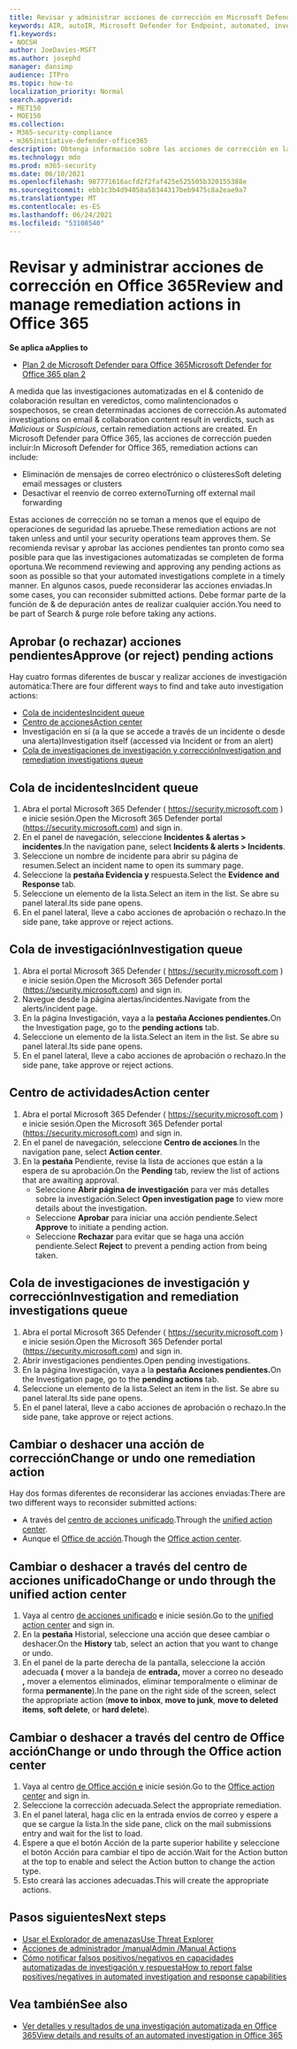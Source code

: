 ```yaml
---
title: Revisar y administrar acciones de corrección en Microsoft Defender para Office 365
keywords: AIR, autoIR, Microsoft Defender for Endpoint, automated, investigation, response, remediation, threats, advanced, threat, protection
f1.keywords:
- NOCSH
author: JoeDavies-MSFT
ms.author: josephd
manager: dansimp
audience: ITPro
ms.topic: how-to
localization_priority: Normal
search.appverid:
- MET150
- MOE150
ms.collection:
- M365-security-compliance
- m365initiative-defender-office365
description: Obtenga información sobre las acciones de corrección en las capacidades automatizadas de investigación y respuesta en Microsoft Defender para Office 365 Plan 2.
ms.technology: mdo
ms.prod: m365-security
ms.date: 06/10/2021
ms.openlocfilehash: 987771616acfd2f2faf425e525505b320155388e
ms.sourcegitcommit: ebb1c3b4d94058a58344317beb9475c8a2eae9a7
ms.translationtype: MT
ms.contentlocale: es-ES
ms.lasthandoff: 06/24/2021
ms.locfileid: "53108540"
---
```

# <a name="review-and-manage-remediation-actions-in-office-365"></a><span data-ttu-id="fc858-104">Revisar y administrar acciones de corrección en Office 365</span><span class="sxs-lookup"><span data-stu-id="fc858-104">Review and manage remediation actions in Office 365</span></span>

<span data-ttu-id="fc858-105">**Se aplica a**</span><span class="sxs-lookup"><span data-stu-id="fc858-105">**Applies to**</span></span>
- [<span data-ttu-id="fc858-106">Plan 2 de Microsoft Defender para Office 365</span><span class="sxs-lookup"><span data-stu-id="fc858-106">Microsoft Defender for Office 365 plan 2</span></span>](defender-for-office-365.md)

<span data-ttu-id="fc858-107">A medida que las investigaciones automatizadas en el &  contenido de colaboración resultan en veredictos, como malintencionados o sospechosos, se crean determinadas acciones de corrección.</span><span class="sxs-lookup"><span data-stu-id="fc858-107">As automated investigations on email & collaboration content result in verdicts, such as *Malicious* or *Suspicious*, certain remediation actions are created.</span></span> <span data-ttu-id="fc858-108">En Microsoft Defender para Office 365, las acciones de corrección pueden incluir:</span><span class="sxs-lookup"><span data-stu-id="fc858-108">In Microsoft Defender for Office 365, remediation actions can include:</span></span>

- <span data-ttu-id="fc858-109">Eliminación de mensajes de correo electrónico o clústeres</span><span class="sxs-lookup"><span data-stu-id="fc858-109">Soft deleting email messages or clusters</span></span>
- <span data-ttu-id="fc858-110">Desactivar el reenvío de correo externo</span><span class="sxs-lookup"><span data-stu-id="fc858-110">Turning off external mail forwarding</span></span>

<span data-ttu-id="fc858-111">Estas acciones de corrección no se toman a menos que el equipo de operaciones de seguridad las apruebe.</span><span class="sxs-lookup"><span data-stu-id="fc858-111">These remediation actions are not taken unless and until your security operations team approves them.</span></span> <span data-ttu-id="fc858-112">Se recomienda revisar y aprobar las acciones pendientes tan pronto como sea posible para que las investigaciones automatizadas se completen de forma oportuna.</span><span class="sxs-lookup"><span data-stu-id="fc858-112">We recommend reviewing and approving any pending actions as soon as possible so that your automated investigations complete in a timely manner.</span></span> <span data-ttu-id="fc858-113">En algunos casos, puede reconsiderar las acciones enviadas.</span><span class="sxs-lookup"><span data-stu-id="fc858-113">In some cases, you can reconsider submitted actions.</span></span>  <span data-ttu-id="fc858-114">Debe formar parte de la función de & de depuración antes de realizar cualquier acción.</span><span class="sxs-lookup"><span data-stu-id="fc858-114">You need to be part of Search & purge role before taking any actions.</span></span>

## <a name="approve-or-reject-pending-actions"></a><span data-ttu-id="fc858-115">Aprobar (o rechazar) acciones pendientes</span><span class="sxs-lookup"><span data-stu-id="fc858-115">Approve (or reject) pending actions</span></span>
<span data-ttu-id="fc858-116">Hay cuatro formas diferentes de buscar y realizar acciones de investigación automática:</span><span class="sxs-lookup"><span data-stu-id="fc858-116">There are four different ways to find and take auto investigation actions:</span></span>

- [<span data-ttu-id="fc858-117">Cola de incidentes</span><span class="sxs-lookup"><span data-stu-id="fc858-117">Incident queue</span></span>](https://security.microsoft.com/incidents)
- [<span data-ttu-id="fc858-118">Centro de acciones</span><span class="sxs-lookup"><span data-stu-id="fc858-118">Action center</span></span>](https://security.microsoft.com/action-center/pending)
- <span data-ttu-id="fc858-119">Investigación en sí (a la que se accede a través de un incidente o desde una alerta)</span><span class="sxs-lookup"><span data-stu-id="fc858-119">Investigation itself (accessed via Incident or from an alert)</span></span>
- [<span data-ttu-id="fc858-120">Cola de investigaciones de investigación y corrección</span><span class="sxs-lookup"><span data-stu-id="fc858-120">Investigation and remediation investigations queue</span></span>](https://security.microsoft.com/airinvestigation)

## <a name="incident-queue"></a><span data-ttu-id="fc858-121">Cola de incidentes</span><span class="sxs-lookup"><span data-stu-id="fc858-121">Incident queue</span></span>

1. <span data-ttu-id="fc858-122">Abra el portal Microsoft 365 Defender ( <https://security.microsoft.com> ) e inicie sesión.</span><span class="sxs-lookup"><span data-stu-id="fc858-122">Open the Microsoft 365 Defender portal (<https://security.microsoft.com>) and sign in.</span></span>
2. <span data-ttu-id="fc858-123">En el panel de navegación, seleccione **Incidentes & alertas > incidentes**.</span><span class="sxs-lookup"><span data-stu-id="fc858-123">In the navigation pane, select **Incidents & alerts > Incidents**.</span></span>
3. <span data-ttu-id="fc858-124">Seleccione un nombre de incidente para abrir su página de resumen.</span><span class="sxs-lookup"><span data-stu-id="fc858-124">Select an incident name to open its summary page.</span></span>
4. <span data-ttu-id="fc858-125">Seleccione la **pestaña Evidencia y** respuesta.</span><span class="sxs-lookup"><span data-stu-id="fc858-125">Select the **Evidence and Response** tab.</span></span>
5. <span data-ttu-id="fc858-126">Seleccione un elemento de la lista.</span><span class="sxs-lookup"><span data-stu-id="fc858-126">Select an item in the list.</span></span> <span data-ttu-id="fc858-127">Se abre su panel lateral.</span><span class="sxs-lookup"><span data-stu-id="fc858-127">Its side pane opens.</span></span>
6. <span data-ttu-id="fc858-128">En el panel lateral, lleve a cabo acciones de aprobación o rechazo.</span><span class="sxs-lookup"><span data-stu-id="fc858-128">In the side pane, take approve or reject actions.</span></span>

## <a name="investigation-queue"></a><span data-ttu-id="fc858-129">Cola de investigación</span><span class="sxs-lookup"><span data-stu-id="fc858-129">Investigation queue</span></span>

1. <span data-ttu-id="fc858-130">Abra el portal Microsoft 365 Defender ( <https://security.microsoft.com> ) e inicie sesión.</span><span class="sxs-lookup"><span data-stu-id="fc858-130">Open the Microsoft 365 Defender portal (<https://security.microsoft.com>) and sign in.</span></span>
2. <span data-ttu-id="fc858-131">Navegue desde la página alertas/incidentes.</span><span class="sxs-lookup"><span data-stu-id="fc858-131">Navigate from the alerts/incident page.</span></span>
3. <span data-ttu-id="fc858-132">En la página Investigación, vaya a la **pestaña Acciones pendientes.**</span><span class="sxs-lookup"><span data-stu-id="fc858-132">On the Investigation page, go to the **pending actions** tab.</span></span>
4. <span data-ttu-id="fc858-133">Seleccione un elemento de la lista.</span><span class="sxs-lookup"><span data-stu-id="fc858-133">Select an item in the list.</span></span> <span data-ttu-id="fc858-134">Se abre su panel lateral.</span><span class="sxs-lookup"><span data-stu-id="fc858-134">Its side pane opens.</span></span>
5. <span data-ttu-id="fc858-135">En el panel lateral, lleve a cabo acciones de aprobación o rechazo.</span><span class="sxs-lookup"><span data-stu-id="fc858-135">In the side pane, take approve or reject actions.</span></span>

## <a name="action-center"></a><span data-ttu-id="fc858-136">Centro de actividades</span><span class="sxs-lookup"><span data-stu-id="fc858-136">Action center</span></span>

1. <span data-ttu-id="fc858-137">Abra el portal Microsoft 365 Defender ( <https://security.microsoft.com> ) e inicie sesión.</span><span class="sxs-lookup"><span data-stu-id="fc858-137">Open the Microsoft 365 Defender portal (<https://security.microsoft.com>) and sign in.</span></span>
2. <span data-ttu-id="fc858-138">En el panel de navegación, seleccione **Centro de acciones**.</span><span class="sxs-lookup"><span data-stu-id="fc858-138">In the navigation pane, select **Action center**.</span></span>
3. <span data-ttu-id="fc858-139">En la **pestaña** Pendiente, revise la lista de acciones que están a la espera de su aprobación.</span><span class="sxs-lookup"><span data-stu-id="fc858-139">On the **Pending** tab, review the list of actions that are awaiting approval.</span></span>
   - <span data-ttu-id="fc858-140">Seleccione **Abrir página de investigación** para ver más detalles sobre la investigación.</span><span class="sxs-lookup"><span data-stu-id="fc858-140">Select **Open investigation page** to view more details about the investigation.</span></span>
   - <span data-ttu-id="fc858-141">Seleccione **Aprobar** para iniciar una acción pendiente.</span><span class="sxs-lookup"><span data-stu-id="fc858-141">Select **Approve** to initiate a pending action.</span></span>
   - <span data-ttu-id="fc858-142">Seleccione **Rechazar** para evitar que se haga una acción pendiente.</span><span class="sxs-lookup"><span data-stu-id="fc858-142">Select **Reject** to prevent a pending action from being taken.</span></span>

## <a name="investigation-and-remediation-investigations-queue"></a><span data-ttu-id="fc858-143">Cola de investigaciones de investigación y corrección</span><span class="sxs-lookup"><span data-stu-id="fc858-143">Investigation and remediation investigations queue</span></span>

1. <span data-ttu-id="fc858-144">Abra el portal Microsoft 365 Defender ( <https://security.microsoft.com> ) e inicie sesión.</span><span class="sxs-lookup"><span data-stu-id="fc858-144">Open the Microsoft 365 Defender portal (<https://security.microsoft.com>) and sign in.</span></span>
2. <span data-ttu-id="fc858-145">Abrir investigaciones pendientes.</span><span class="sxs-lookup"><span data-stu-id="fc858-145">Open pending investigations.</span></span>
3. <span data-ttu-id="fc858-146">En la página Investigación, vaya a la **pestaña Acciones pendientes.**</span><span class="sxs-lookup"><span data-stu-id="fc858-146">On the Investigation page, go to the **pending actions** tab.</span></span>
4. <span data-ttu-id="fc858-147">Seleccione un elemento de la lista.</span><span class="sxs-lookup"><span data-stu-id="fc858-147">Select an item in the list.</span></span> <span data-ttu-id="fc858-148">Se abre su panel lateral.</span><span class="sxs-lookup"><span data-stu-id="fc858-148">Its side pane opens.</span></span>
5. <span data-ttu-id="fc858-149">En el panel lateral, lleve a cabo acciones de aprobación o rechazo.</span><span class="sxs-lookup"><span data-stu-id="fc858-149">In the side pane, take approve or reject actions.</span></span>

## <a name="change-or-undo-one-remediation-action"></a><span data-ttu-id="fc858-150">Cambiar o deshacer una acción de corrección</span><span class="sxs-lookup"><span data-stu-id="fc858-150">Change or undo one remediation action</span></span>

<span data-ttu-id="fc858-151">Hay dos formas diferentes de reconsiderar las acciones enviadas:</span><span class="sxs-lookup"><span data-stu-id="fc858-151">There are two different ways to reconsider submitted actions:</span></span>

- <span data-ttu-id="fc858-152">A través del [centro de acciones unificado](https://security.microsoft.com/action-center).</span><span class="sxs-lookup"><span data-stu-id="fc858-152">Through the [unified action center](https://security.microsoft.com/action-center).</span></span>
- <span data-ttu-id="fc858-153">Aunque el [Office de acción](https://security.microsoft.com/threatincidents).</span><span class="sxs-lookup"><span data-stu-id="fc858-153">Though the [Office action center](https://security.microsoft.com/threatincidents).</span></span>

## <a name="change-or-undo-through-the-unified-action-center"></a><span data-ttu-id="fc858-154">Cambiar o deshacer a través del centro de acciones unificado</span><span class="sxs-lookup"><span data-stu-id="fc858-154">Change or undo through the unified action center</span></span>

1. <span data-ttu-id="fc858-155">Vaya al centro [de acciones unificado](https://security.microsoft.com/action-center) e inicie sesión.</span><span class="sxs-lookup"><span data-stu-id="fc858-155">Go to the [unified action center](https://security.microsoft.com/action-center) and sign in.</span></span>
2. <span data-ttu-id="fc858-156">En la **pestaña** Historial, seleccione una acción que desee cambiar o deshacer.</span><span class="sxs-lookup"><span data-stu-id="fc858-156">On the **History** tab, select an action that you want to change or undo.</span></span>
3. <span data-ttu-id="fc858-157">En el panel de la parte derecha de la pantalla, seleccione la acción adecuada **(** mover a la bandeja de **entrada,** mover a correo no deseado **,** mover a elementos eliminados, eliminar temporalmente o eliminar de forma **permanente**).</span><span class="sxs-lookup"><span data-stu-id="fc858-157">In the pane on the right side of the screen, select the appropriate action (**move to inbox**, **move to junk**, **move to deleted items**, **soft delete**, or **hard delete**).</span></span>

## <a name="change-or-undo-through-the-office-action-center"></a><span data-ttu-id="fc858-158">Cambiar o deshacer a través del centro de Office acción</span><span class="sxs-lookup"><span data-stu-id="fc858-158">Change or undo through the Office action center</span></span>

1. <span data-ttu-id="fc858-159">Vaya al centro [de Office acción e](https://security.microsoft.com/threatincidents) inicie sesión.</span><span class="sxs-lookup"><span data-stu-id="fc858-159">Go to the [Office action center](https://security.microsoft.com/threatincidents) and sign in.</span></span>
2. <span data-ttu-id="fc858-160">Seleccione la corrección adecuada.</span><span class="sxs-lookup"><span data-stu-id="fc858-160">Select the appropriate remediation.</span></span>
3. <span data-ttu-id="fc858-161">En el panel lateral, haga clic en la entrada envíos de correo y espere a que se cargue la lista.</span><span class="sxs-lookup"><span data-stu-id="fc858-161">In the side pane, click on the mail submissions entry and wait for the list to load.</span></span>
4. <span data-ttu-id="fc858-162">Espere a que el botón Acción de la parte superior habilite y seleccione el botón Acción para cambiar el tipo de acción.</span><span class="sxs-lookup"><span data-stu-id="fc858-162">Wait for the Action button at the top to enable and select the Action button to change the action type.</span></span>
5. <span data-ttu-id="fc858-163">Esto creará las acciones adecuadas.</span><span class="sxs-lookup"><span data-stu-id="fc858-163">This will create the appropriate actions.</span></span>

## <a name="next-steps"></a><span data-ttu-id="fc858-164">Pasos siguientes</span><span class="sxs-lookup"><span data-stu-id="fc858-164">Next steps</span></span>

- [<span data-ttu-id="fc858-165">Usar el Explorador de amenazas</span><span class="sxs-lookup"><span data-stu-id="fc858-165">Use Threat Explorer</span></span>](threat-explorer.md)
- [<span data-ttu-id="fc858-166">Acciones de administrador /manual</span><span class="sxs-lookup"><span data-stu-id="fc858-166">Admin /Manual Actions</span></span>](remediate-malicious-email-delivered-office-365.md)
- [<span data-ttu-id="fc858-167">Cómo notificar falsos positivos/negativos en capacidades automatizadas de investigación y respuesta</span><span class="sxs-lookup"><span data-stu-id="fc858-167">How to report false positives/negatives in automated investigation and response capabilities</span></span>](air-report-false-positives-negatives.md)

## <a name="see-also"></a><span data-ttu-id="fc858-168">Vea también</span><span class="sxs-lookup"><span data-stu-id="fc858-168">See also</span></span>

- [<span data-ttu-id="fc858-169">Ver detalles y resultados de una investigación automatizada en Office 365</span><span class="sxs-lookup"><span data-stu-id="fc858-169">View details and results of an automated investigation in Office 365</span></span>](air-view-investigation-results.md)
